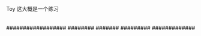 Toy  这大概是一个练习
####
##
####
#####
######
######
##################
########
#######
#########
#############
#####
#####
##
###
#####
#####
##
###
##
##
####
###
##
##
##

